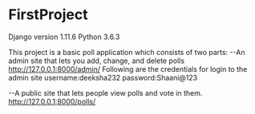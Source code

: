 # FirstProject

Django version 1.11.6
Python 3.6.3 

This project is a basic poll application which consists of two parts:
--An admin site that lets you add, change, and delete polls
  http://127.0.0.1:8000/admin/
  Following are the credentials for login to the admin site
  username:deeksha232
  password:Shaani@123

--A public site that lets people view polls and vote in them.
  http://127.0.0.1:8000/polls/
  
